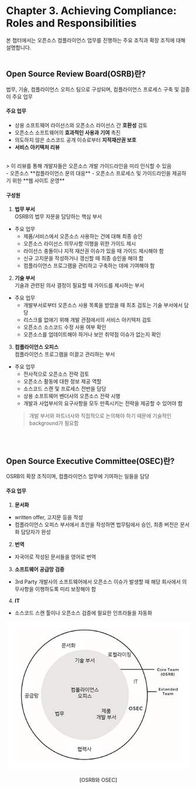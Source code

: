 # Chapter 3. Achieving Compliance: Roles and Responsibilities
본 챕터에서는 오픈소스 컴플라이언스 업무를 진행하는 주요 조직과 확장 조직에 대해 설명합니다.
<br>
<br>

## Open Source Review Board(OSRB)란?
법무, 기술, 컴플라이언스 오피스 팀으로 구성되며, 컴플라이언스 프로세스 구축 및 검증이 주요 업무

#### 주요 업무
- 상용 소프트웨어 라이선스와 오픈소스 라이선스 간 **호환성** 검토
- 오픈소스 소프트웨어의 **효과적인 사용과 기여** 촉진
- 의도하지 않은 소스코드 공개 이슈로부터 **지적재산권 보호**
- **서비스 아키텍처 리뷰**
<br>
  > 이 리뷰를 통해 개발자들은 오픈소스 개발 가이드라인을 미리 인식할 수 있음
<br>
- 오픈소스 **컴플라이언스 문의 대응**
- 오픈소스 프로세스 및 가이드라인을 제공하기 위한 **웹 사이트 운영**

#### 구성원
1. **법무 부서** <br>
OSRB의 법무 자문을 담당하는 핵심 부서 <br>
  - 주요 업무
    - 제품/서비스에서 오픈소스 사용하는 건에 대해 최종 승인
    - 오픈소스 라이선스 의무사항 이행을 위한 가이드 제시
    - 라이선스 충돌이나 지적 재산권 이슈가 있을 때 가이드 제시해야 함
    - 신규 고지문을 작성하거나 갱신할 때 최종 승인을 해야 함
    - 컴플라이언스 프로그램을 관리하고 구축하는 데에 기여해야 함

2. **기술 부서** <br>
기술과 관련된 의사 결정이 필요할 때 가이드를 제시하는 부서 <br>

  - 주요 업무
    - 개발부서로부터 오픈소스 사용 목록을 받았을 때 최초 검토는 기술 부서에서 담당
    - 리스크를 없애기 위해 개발 관점에서의 서비스 아키텍처 검토
    - 오픈소스 소스코드 수정 사용 여부 확인
    - 오픈소스를 업데이트해야 하거나 보안 취약점 이슈가 없는지 확인

3. **컴플라이언스 오피스** <br>
컴플라이언스 프로그램을 이끌고 관리하는 부서 <br>

  - 주요 업무
    - 전사적으로 오픈소스 전략 검토
    - 오픈소스 활동에 대한 정보 제공 역할
    - 소스코드 스캔 및 프로세스 전반을 담당
    - 상용 소프트웨어 벤더사의 오픈소스 전략 시행
    - 개발과 사업부서의 요구사항을 모두 만족시키는 전략을 제공할 수 있어야 함
    > 개발 부서와 파트너사와 직접적으로 논의해야 하기 때문에 기술적인 background가 필요함

<br>
<br>

## Open Source Executive Committee(OSEC)란?
OSRB의 확장 조직이며, 컴플라이언스 업무에 기여하는 일들을 담당

#### 주요 업무
1. **문서화** <br>
- written offer, 고지문 등을 작성
- 컴플라이언스 오피스 부서에서 초안을 작성하면 법무팀에서 승인, 최종 버전은 문서화 담당자가 완성

2. **번역** <br>
- 자국어로 작성된 문서들을 영어로 번역

3. **소프트웨어 공급망 검증** <br>
- 3rd Party 개발사의 소프트웨어에서 오픈소스 이슈가 발생할 때 해당 회사에서 의무사항을 이행하도록 미리 보장해야 함

4. **IT** <br>
- 소스코드 스캔 툴이나 오픈소스 검증에 필요한 인프라들을 자동화

![](/image/chapter3/osrb-osec.png) <br>
<center>[OSRB와 OSEC]</center>
